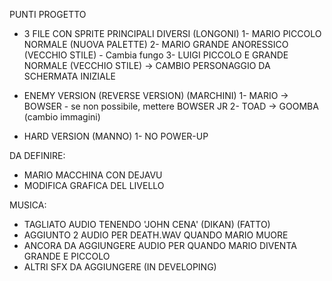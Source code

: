 PUNTI PROGETTO
- 3 FILE CON SPRITE PRINCIPALI DIVERSI (LONGONI)
1- MARIO PICCOLO NORMALE (NUOVA PALETTE)
2- MARIO GRANDE ANORESSICO (VECCHIO STILE) - Cambia fungo
3- LUIGI PICCOLO E GRANDE NORMALE (VECCHIO STILE)
-> CAMBIO PERSONAGGIO DA SCHERMATA INIZIALE

- ENEMY VERSION (REVERSE VERSION) (MARCHINI)
1- MARIO -> BOWSER - se non possibile, mettere BOWSER JR
2- TOAD -> GOOMBA
(cambio immagini)

- HARD VERSION (MANNO)
1- NO POWER-UP

DA DEFINIRE:
- MARIO MACCHINA CON DEJAVU
- MODIFICA GRAFICA DEL LIVELLO

MUSICA:
- TAGLIATO AUDIO TENENDO 'JOHN CENA' (DIKAN) (FATTO)
- AGGIUNTO 2 AUDIO PER DEATH.WAV QUANDO MARIO MUORE
- ANCORA DA AGGIUNGERE AUDIO PER QUANDO MARIO DIVENTA GRANDE E PICCOLO
- ALTRI SFX DA AGGIUNGERE (IN DEVELOPING)